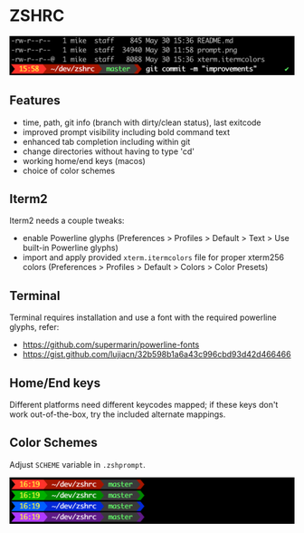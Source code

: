 # ZSHRC

![prompt example](prompt.png)

## Features

* time, path, git info (branch with dirty/clean status), last exitcode
* improved prompt visibility including bold command text
* enhanced tab completion including within git
* change directories without having to type 'cd'
* working home/end keys (macos)
* choice of color schemes

## Iterm2

Iterm2 needs a couple tweaks:
* enable Powerline glyphs (Preferences > Profiles > Default > Text > Use built-in Powerline glyphs)
* import and apply provided `xterm.itermcolors` file for proper xterm256 colors (Preferences > Profiles > Default > Colors > Color Presets)

## Terminal

Terminal requires installation and use a font with the required powerline glyphs, refer:
* https://github.com/supermarin/powerline-fonts
* https://gist.github.com/lujiacn/32b598b1a6a43c996cbd93d42d466466

## Home/End keys

Different platforms need different keycodes mapped; if these keys don't work out-of-the-box, try the included alternate mappings.

## Color Schemes

Adjust `SCHEME` variable in `.zshprompt`.

![color schemes](color-schemes.png)